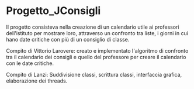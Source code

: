 # Progetto_JConsigli

Il progetto consisteva nella creazione di un calendario utile ai professori dell'istituto per mostrare loro, attraverso un confronto tra liste, i giorni in cui hano date critiche con più di un consiglio di classe.

Compito di Vittorio Larovere: 
creato e implementato l'algoritmo di confronto tra il calendario dei consigli e quello del professore per creare il calendario con le date critiche.


Compito di Lanzi:
Suddivisione classi, scrittura classi, interfaccia grafica, elaborazione dei threads.
